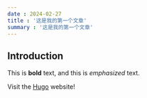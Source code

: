 ```yaml
---
date : 2024-02-27
title : '这是我的第一个文章'
summary : '这是我的第一个文章'
---
```

## Introduction

This is **bold** text, and this is *emphasized* text.

Visit the [Hugo](https://gohugo.io) website!  